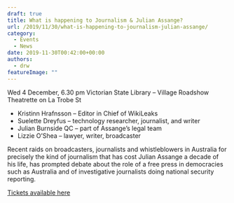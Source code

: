 ```yaml
---
draft: true
title: What is happening to Journalism & Julian Assange?
url: /2019/11/30/what-is-happening-to-journalism-julian-assange/
category:
  - Events
  - News
date: 2019-11-30T00:42:00+00:00
authors:
  - drw
featureImage: ""
---
```

Wed 4 December, 6.30 pm
Victorian State Library &#8211; Village Roadshow Theatrette on La Trobe St

  * Kristinn Hrafnsson &#8211; Editor in Chief of WikiLeaks
  * Suelette Dreyfus &#8211; technology researcher, journalist, and writer
  * Julian Burnside QC &#8211; part of Assange&#8217;s legal team
  * Lizzie O&#8217;Shea &#8211; lawyer, writer, broadcaster

Recent raids on broadcasters, journalists and whistleblowers in Australia for precisely the kind of journalism that has cost Julian Assange a decade of his life, has prompted debate about the role of a free press in democracies such as Australia and of investigative journalists doing national security reporting.

[Tickets available here][1]

 [1]: https://pretix.eu/Journalism/julian/
